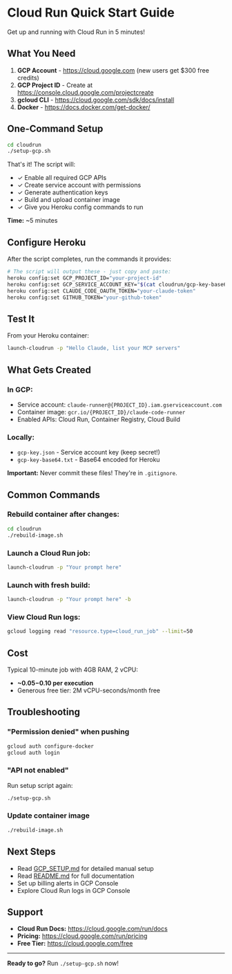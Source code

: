 # Cloud Run Quick Start Guide

Get up and running with Cloud Run in 5 minutes!

## What You Need

1. **GCP Account** - https://cloud.google.com (new users get $300 free credits)
2. **GCP Project ID** - Create at https://console.cloud.google.com/projectcreate
3. **gcloud CLI** - https://cloud.google.com/sdk/docs/install
4. **Docker** - https://docs.docker.com/get-docker/

## One-Command Setup

```bash
cd cloudrun
./setup-gcp.sh
```

That's it! The script will:
- ✓ Enable all required GCP APIs
- ✓ Create service account with permissions
- ✓ Generate authentication keys
- ✓ Build and upload container image
- ✓ Give you Heroku config commands to run

**Time:** ~5 minutes

## Configure Heroku

After the script completes, run the commands it provides:

```bash
# The script will output these - just copy and paste:
heroku config:set GCP_PROJECT_ID="your-project-id"
heroku config:set GCP_SERVICE_ACCOUNT_KEY="$(cat cloudrun/gcp-key-base64.txt)"
heroku config:set CLAUDE_CODE_OAUTH_TOKEN="your-claude-token"
heroku config:set GITHUB_TOKEN="your-github-token"
```

## Test It

From your Heroku container:

```bash
launch-cloudrun -p "Hello Claude, list your MCP servers"
```

## What Gets Created

### In GCP:
- Service account: `claude-runner@{PROJECT_ID}.iam.gserviceaccount.com`
- Container image: `gcr.io/{PROJECT_ID}/claude-code-runner`
- Enabled APIs: Cloud Run, Container Registry, Cloud Build

### Locally:
- `gcp-key.json` - Service account key (keep secret!)
- `gcp-key-base64.txt` - Base64 encoded for Heroku

**Important:** Never commit these files! They're in `.gitignore`.

## Common Commands

### Rebuild container after changes:
```bash
cd cloudrun
./rebuild-image.sh
```

### Launch a Cloud Run job:
```bash
launch-cloudrun -p "Your prompt here"
```

### Launch with fresh build:
```bash
launch-cloudrun -p "Your prompt here" -b
```

### View Cloud Run logs:
```bash
gcloud logging read "resource.type=cloud_run_job" --limit=50
```

## Cost

Typical 10-minute job with 4GB RAM, 2 vCPU:
- **~$0.05-$0.10 per execution**
- Generous free tier: 2M vCPU-seconds/month free

## Troubleshooting

### "Permission denied" when pushing
```bash
gcloud auth configure-docker
gcloud auth login
```

### "API not enabled"
Run setup script again:
```bash
./setup-gcp.sh
```

### Update container image
```bash
./rebuild-image.sh
```

## Next Steps

- Read [GCP_SETUP.md](GCP_SETUP.md) for detailed manual setup
- Read [README.md](README.md) for full documentation
- Set up billing alerts in GCP Console
- Explore Cloud Run logs in GCP Console

## Support

- **Cloud Run Docs:** https://cloud.google.com/run/docs
- **Pricing:** https://cloud.google.com/run/pricing
- **Free Tier:** https://cloud.google.com/free

---

**Ready to go?** Run `./setup-gcp.sh` now!

